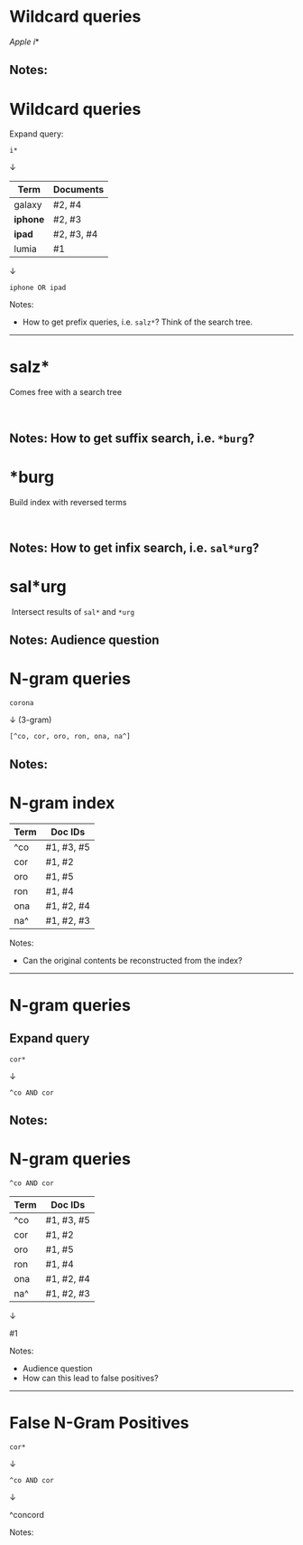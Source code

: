 # Wildcard queries

*Apple i**

Notes:
---
# Wildcard queries

Expand query:

`i*`

&darr;

| Term       | Documents  |
|------------|------------|
| galaxy     | #2, #4     |
| **iphone** | #2, #3     |
| **ipad**   | #2, #3, #4 |
| lumia      | #1         |

&darr;

`iphone OR ipad`

Notes:
* How to get prefix queries, i.e. `salz*`? Think of the search tree.
---
<h1>salz*</h1>

<p class="fragment">Comes free with a search tree</p>

&shy;<!-- .element: class="fragment" --> <script class="tree" type="application/json">
{
    "name": "S",
    "children": [
        {
            "name": "SA",
            "children": [
                {
                    "name": "SAL",
                    "children": [
                        {
                            "name": "SALB"
                        },
                        {
                            "name":  "SALZ",
                            "children":  [
                                {
                                    "name": "Salzburg",
                                    "fill": "#1b91ff"
                                },
                                {
                                    "name": "Salzach",
                                    "fill": "#1b91ff"
                                }
                            ]
                        }
                    ]
                },
                {
                    "name": "SAR"
                }
            ]
        },
        {
            "name": "SE"
        }
    ]
}
</script>

Notes:
How to get suffix search, i.e. `*burg`?
---
<h1>*burg</h1>

<p class="fragment">Build index with reversed terms</p>

&shy;<!-- .element: class="fragment" --> <script class="tree" type="application/json">
{
    "name": "G",
    "children": [
        {
            "name": "GR",
            "children": [
                {
                    "name": "GRU",
                    "children": [
                        {
                            "name": "grubuenrok",
                            "fill": "#1b91ff"
                        },
                        {
                            "name": "grubzlas",
                            "fill": "#1b91ff"
                        }
                    ]
                },
                {
                    "name": "…"
                }
            ]
        },
        {
            "name": "…"
        }
    ]
}
</script>

Notes:
How to get infix search, i.e. `sal*urg`?
---
# sal*urg

&shy; <!-- .element: class="fragment" -->Intersect results of `sal*` and `*urg`

Notes:
Audience question
---
# N-gram queries

`corona`

&darr; (3-gram)

`[^co, cor, oro, ron, ona, na^]`

Notes:
---
# N-gram index

| Term | Doc IDs    |
|------|------------|
| ^co  | #1, #3, #5 |
| cor  | #1, #2     |
| oro  | #1, #5     |
| ron  | #1, #4     |
| ona  | #1, #2, #4 |
| na^  | #1, #2, #3 |

Notes:
* Can the original contents be reconstructed from the index?
---
# N-gram queries

## Expand query

`cor*`

&darr;

`^co AND cor`

Notes:
---
# N-gram queries

`^co AND cor`

| Term                                                                                               | Doc IDs                                                                                                   |
|----------------------------------------------------------------------------------------------------|-----------------------------------------------------------------------------------------------------------|
| <span>^co</span><!-- .element: class="fragment highlight-current-blue" data-fragment-index="1" --> | <span>#1</span><!-- .element: class="fragment highlight-current-blue" data-fragment-index="1" -->, #3, #5 |
| <span>cor</span><!-- .element: class="fragment highlight-current-blue" data-fragment-index="1" --> | <span>#1</span><!-- .element: class="fragment highlight-current-blue" data-fragment-index="1" -->, #2     |
| oro                                                                                                | #1, #5                                                                                                    |
| ron                                                                                                | #1, #4                                                                                                    |
| ona                                                                                                | #1, #2, #4                                                                                                |
| na^                                                                                                | #1, #2, #3                                                                                                |

&darr;<!-- .element: class="fragment" data-fragment-index="2" -->

#1<!-- .element: class="fragment" data-fragment-index="2" -->

Notes:
* Audience question
* How can this lead to false positives?
---
# False N-Gram Positives

`cor*`

&darr;

`^co AND cor`

&darr;

<span style="color: var(--fl-color);">^co</span>n<span style="color: var(--fl-color);">cor</span>d

Notes:
